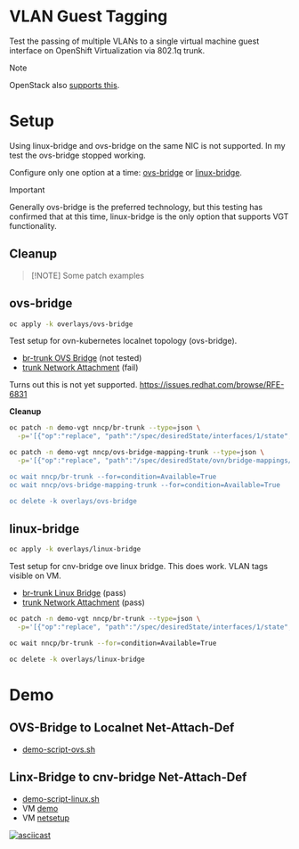 # VLAN Guest Tagging

Test the passing of multiple VLANs to a single virtual machine guest interface on OpenShift Virtualization via 802.1q trunk.

> [!NOTE]
> OpenStack also [supports this](https://docs.redhat.com/en/documentation/red_hat_openstack_services_on_openshift/18.0/html/managing_networking_resources/vlan-aware-instances_rhoso-mngnet#vlan-aware-instances_rhoso-mngnet).

# Setup

Using linux-bridge and ovs-bridge on the same NIC is not supported. In my test the ovs-bridge stopped working.

Configure only one option at a time: [ovs-bridge](overlays/ovs-bridge) or [linux-bridge](overlays/linux-bridge).

> [!IMPORTANT]
> Generally ovs-bridge is the preferred technology, but this testing has confirmed that at this time, linux-bridge is the only option that supports VGT functionality.

## Cleanup

> [!NOTE] Some patch examples


## ovs-bridge

```bash
oc apply -k overlays/ovs-bridge
```

Test setup for ovn-kubernetes localnet topology (ovs-bridge).

* [br-trunk OVS Bridge](components/br-trunk/ovs-bridge/) (not tested)
* [trunk Network Attachment](components/trunk/ovs-bridge/) (fail)

Turns out this is not yet supported. https://issues.redhat.com/browse/RFE-6831

**Cleanup**

```bash
oc patch -n demo-vgt nncp/br-trunk --type=json \
  -p='[{"op":"replace", "path":"/spec/desiredState/interfaces/1/state", "value": "absent"}]'

oc patch -n demo-vgt nncp/ovs-bridge-mapping-trunk --type=json \
  -p='[{"op":"replace", "path":"/spec/desiredState/ovn/bridge-mappings/0/state", "value": "absent"}

oc wait nncp/br-trunk --for=condition=Available=True
oc wait nncp/ovs-bridge-mapping-trunk --for=condition=Available=True

oc delete -k overlays/ovs-bridge
```

## linux-bridge

```bash
oc apply -k overlays/linux-bridge
```

Test setup for cnv-bridge ove linux bridge.
This does work. VLAN tags visible on VM.

* [br-trunk Linux Bridge](components/br-trunk/linux-bridge/) (pass)
* [trunk Network Attachment](components/trunk/linux-bridge/) (pass)

```bash
oc patch -n demo-vgt nncp/br-trunk --type=json \
  -p='[{"op":"replace", "path":"/spec/desiredState/interfaces/1/state", "value": "absent"}]'

oc wait nncp/br-trunk --for=condition=Available=True

oc delete -k overlays/linux-bridge
```


# Demo

## OVS-Bridge to Localnet Net-Attach-Def

<!-- * [![asciicast](https://asciinema.org/a/693745.svg)](https://asciinema.org/a/693745) -->
* [demo-script-ovs.sh](demo-script-ovs.sh)

## Linx-Bridge to cnv-bridge Net-Attach-Def

* [demo-script-linux.sh](demo-script-linux.sh)
* VM [demo](base/scripts/demo)
* VM [netsetup](base/scripts/netsetup)

[![asciicast](https://asciinema.org/a/695824.svg)](https://asciinema.org/a/695824)